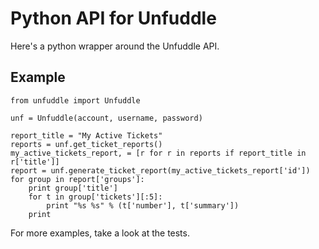 # Python API for Unfuddle

Here's a python wrapper around the Unfuddle API.

## Example

```
from unfuddle import Unfuddle

unf = Unfuddle(account, username, password)

report_title = "My Active Tickets"
reports = unf.get_ticket_reports()
my_active_tickets_report, = [r for r in reports if report_title in r['title']]
report = unf.generate_ticket_report(my_active_tickets_report['id'])
for group in report['groups']:
    print group['title']
    for t in group['tickets'][:5]:
        print "%s %s" % (t['number'], t['summary'])
    print
```

For more examples, take a look at the tests.
